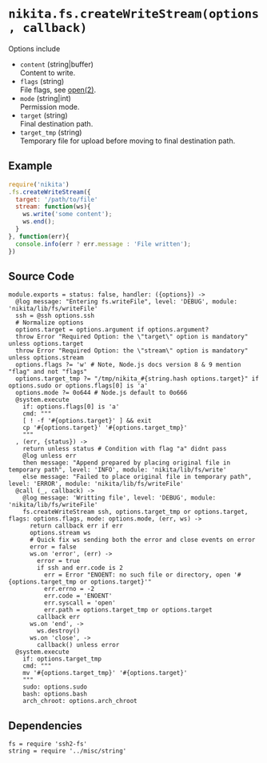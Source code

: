 
# `nikita.fs.createWriteStream(options, callback)`

Options include

* `content` (string|buffer)   
  Content to write.
* `flags` (string)   
  File flags, see [open(2)](http://man7.org/linux/man-pages/man2/open.2.html).
* `mode` (string|int)   
  Permission mode.
* `target` (string)   
  Final destination path.
* `target_tmp` (string)   
  Temporary file for upload before moving to final destination path.

## Example

```javascript
require('nikita')
.fs.createWriteStream({
  target: '/path/to/file'
  stream: function(ws){
    ws.write('some content');
    ws.end();
  }
}, function(err){
  console.info(err ? err.message : 'File written');
})
```

## Source Code

    module.exports = status: false, handler: ({options}) ->
      @log message: "Entering fs.writeFile", level: 'DEBUG', module: 'nikita/lib/fs/writeFile'
      ssh = @ssh options.ssh
      # Normalize options
      options.target = options.argument if options.argument?
      throw Error "Required Option: the \"target\" option is mandatory" unless options.target
      throw Error "Required Option: the \"stream\" option is mandatory" unless options.stream
      options.flags ?= 'w' # Note, Node.js docs version 8 & 9 mention "flag" and not "flags"
      options.target_tmp ?= "/tmp/nikita_#{string.hash options.target}" if options.sudo or options.flags[0] is 'a'
      options.mode ?= 0o644 # Node.js default to 0o666
      @system.execute
        if: options.flags[0] is 'a'
        cmd: """
        [ ! -f '#{options.target}' ] && exit
        cp '#{options.target}' '#{options.target_tmp}'
        """
      , (err, {status}) ->
        return unless status # Condition with flag "a" didnt pass
        @log unless err
        then message: "Append prepared by placing original file in temporary path", level: 'INFO', module: 'nikita/lib/fs/write'
        else message: "Failed to place original file in temporary path", level: 'ERROR', module: 'nikita/lib/fs/writeFile'
      @call (_, callback) ->
        @log message: 'Writting file', level: 'DEBUG', module: 'nikita/lib/fs/writeFile'
        fs.createWriteStream ssh, options.target_tmp or options.target, flags: options.flags, mode: options.mode, (err, ws) ->
          return callback err if err
          options.stream ws
          # Quick fix ws sending both the error and close events on error
          error = false
          ws.on 'error', (err) ->
            error = true
            if ssh and err.code is 2
              err = Error "ENOENT: no such file or directory, open '#{options.target_tmp or options.target}'"
              err.errno = -2
              err.code = 'ENOENT'
              err.syscall = 'open'
              err.path = options.target_tmp or options.target
            callback err
          ws.on 'end', ->
            ws.destroy()
          ws.on 'close', ->
            callback() unless error
      @system.execute
        if: options.target_tmp
        cmd: """
        mv '#{options.target_tmp}' '#{options.target}'
        """
        sudo: options.sudo
        bash: options.bash
        arch_chroot: options.arch_chroot

## Dependencies

    fs = require 'ssh2-fs'
    string = require '../misc/string'
